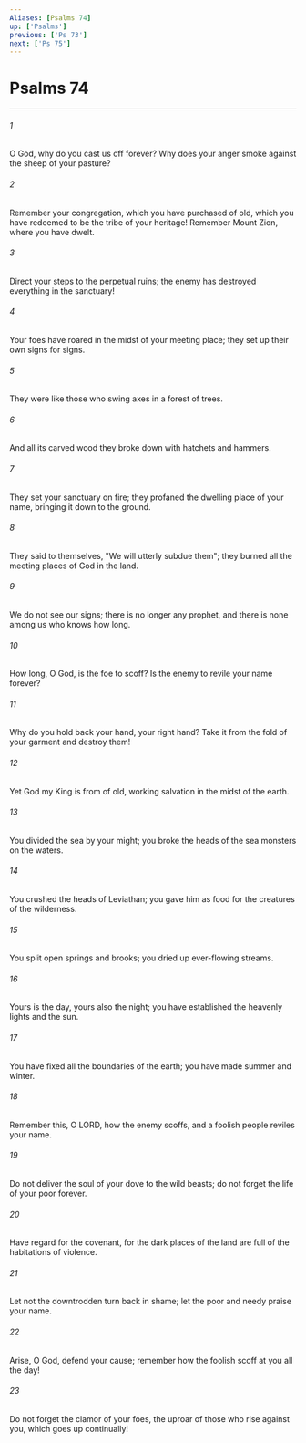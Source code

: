 ```yaml
---
Aliases: [Psalms 74]
up: ['Psalms']
previous: ['Ps 73']
next: ['Ps 75']
---
```

# Psalms 74
***



###### 1 
O God, why do you cast us off forever? Why does your anger smoke against the sheep of your pasture? 

###### 2 
Remember your congregation, which you have purchased of old, which you have redeemed to be the tribe of your heritage! Remember Mount Zion, where you have dwelt. 

###### 3 
Direct your steps to the perpetual ruins; the enemy has destroyed everything in the sanctuary! 

###### 4 
Your foes have roared in the midst of your meeting place; they set up their own signs for signs. 

###### 5 
They were like those who swing axes in a forest of trees. 

###### 6 
And all its carved wood they broke down with hatchets and hammers. 

###### 7 
They set your sanctuary on fire; they profaned the dwelling place of your name, bringing it down to the ground. 

###### 8 
They said to themselves, "We will utterly subdue them"; they burned all the meeting places of God in the land. 

###### 9 
We do not see our signs; there is no longer any prophet, and there is none among us who knows how long. 

###### 10 
How long, O God, is the foe to scoff? Is the enemy to revile your name forever? 

###### 11 
Why do you hold back your hand, your right hand? Take it from the fold of your garment and destroy them! 

###### 12 
Yet God my King is from of old, working salvation in the midst of the earth. 

###### 13 
You divided the sea by your might; you broke the heads of the sea monsters on the waters. 

###### 14 
You crushed the heads of Leviathan; you gave him as food for the creatures of the wilderness. 

###### 15 
You split open springs and brooks; you dried up ever-flowing streams. 

###### 16 
Yours is the day, yours also the night; you have established the heavenly lights and the sun. 

###### 17 
You have fixed all the boundaries of the earth; you have made summer and winter. 

###### 18 
Remember this, O LORD, how the enemy scoffs, and a foolish people reviles your name. 

###### 19 
Do not deliver the soul of your dove to the wild beasts; do not forget the life of your poor forever. 

###### 20 
Have regard for the covenant, for the dark places of the land are full of the habitations of violence. 

###### 21 
Let not the downtrodden turn back in shame; let the poor and needy praise your name. 

###### 22 
Arise, O God, defend your cause; remember how the foolish scoff at you all the day! 

###### 23 
Do not forget the clamor of your foes, the uproar of those who rise against you, which goes up continually!
